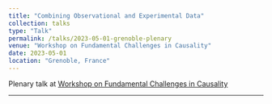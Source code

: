 ```yaml
---
title: "Combining Observational and Experimental Data"
collection: talks
type: "Talk"
permalink: /talks/2023-05-01-grenoble-plenary
venue: "Workshop on Fundamental Challenges in Causality"
date: 2023-05-01
location: "Grenoble, France"
---
```


Plenary talk at [Workshop on Fundamental Challenges in Causality](https://causality.sciencesconf.org/)

---
